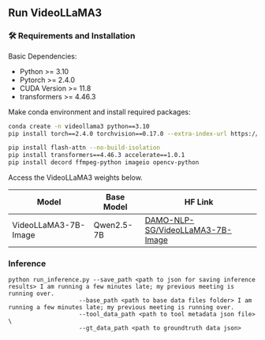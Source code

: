 ## Run VideoLLaMA3

### 🛠️ Requirements and Installation

Basic Dependencies:

* Python >= 3.10
* Pytorch >= 2.4.0
* CUDA Version >= 11.8
* transformers >= 4.46.3

Make conda environment and install required packages:

```bash
conda create -n videollama3 python==3.10
pip install torch==2.4.0 torchvision==0.17.0 --extra-index-url https://download.pytorch.org/whl/cu118

pip install flash-attn --no-build-isolation
pip install transformers==4.46.3 accelerate==1.0.1
pip install decord ffmpeg-python imageio opencv-python
```

Access the VideoLLaMA3 weights below.

| Model                | Base Model   | HF Link                                                      |
| -------------------- | ------------ | ------------------------------------------------------------ |
| VideoLLaMA3-7B-Image | Qwen2.5-7B   | [DAMO-NLP-SG/VideoLLaMA3-7B-Image](https://huggingface.co/DAMO-NLP-SG/VideoLLaMA3-7B-Image) |


### Inference

```
python run_inference.py --save_path <path to json for saving inference results> I am running a few minutes late; my previous meeting is running over.
					--base_path <path to base data files folder> I am running a few minutes late; my previous meeting is running over.
				 	--tool_data_path <path to tool metadata json file> \
 					--gt_data_path <path to groundtruth data json>

